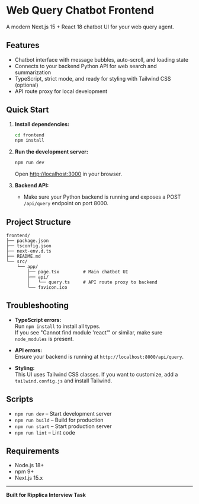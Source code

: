 # Web Query Chatbot Frontend

A modern Next.js 15 + React 18 chatbot UI for your web query agent.

## Features

- Chatbot interface with message bubbles, auto-scroll, and loading state
- Connects to your backend Python API for web search and summarization
- TypeScript, strict mode, and ready for styling with Tailwind CSS (optional)
- API route proxy for local development

## Quick Start

1. **Install dependencies:**
   ```bash
   cd frontend
   npm install
   ```

2. **Run the development server:**
   ```bash
   npm run dev
   ```
   Open [http://localhost:3000](http://localhost:3000) in your browser.

3. **Backend API:**
   - Make sure your Python backend is running and exposes a POST `/api/query` endpoint on port 8000.

## Project Structure

```
frontend/
├── package.json
├── tsconfig.json
├── next-env.d.ts
├── README.md
└── src/
    └── app/
        ├── page.tsx         # Main chatbot UI
        ├── api/
        │   └── query.ts     # API route proxy to backend
        └── favicon.ico
```

## Troubleshooting

- **TypeScript errors:**  
  Run `npm install` to install all types.  
  If you see "Cannot find module 'react'" or similar, make sure `node_modules` is present.

- **API errors:**  
  Ensure your backend is running at `http://localhost:8000/api/query`.

- **Styling:**  
  This UI uses Tailwind CSS classes. If you want to customize, add a `tailwind.config.js` and install Tailwind.

## Scripts

- `npm run dev` – Start development server
- `npm run build` – Build for production
- `npm run start` – Start production server
- `npm run lint` – Lint code

## Requirements

- Node.js 18+
- npm 9+
- Next.js 15.x

---

**Built for Ripplica Interview Task**
